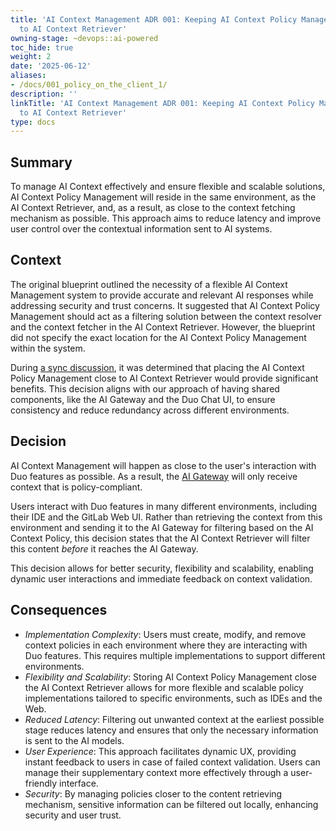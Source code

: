 ```yaml
---
title: 'AI Context Management ADR 001: Keeping AI Context Policy Management close
  to AI Context Retriever'
owning-stage: ~devops::ai-powered
toc_hide: true
weight: 2
date: '2025-06-12'
aliases:
- /docs/001_policy_on_the_client_1/
description: ''
linkTitle: 'AI Context Management ADR 001: Keeping AI Context Policy Management close
  to AI Context Retriever'
type: docs
---
```


## Summary

To manage AI Context effectively and ensure flexible and scalable solutions, AI Context Policy Management will reside in the
same environment, as the AI Context Retriever, and, as a result, as close to the context fetching mechanism as possible. This
approach aims to reduce latency and improve user control over the contextual information sent to AI systems.

## Context

The original blueprint outlined the necessity of a flexible AI Context Management system to provide accurate and relevant
AI responses while addressing security and trust concerns. It suggested that AI Context Policy Management should act as
a filtering solution between the context resolver and the context fetcher in the AI Context Retriever. However, the
blueprint did not specify the exact location for the AI Context Policy Management within the system.

During [a sync discussion](https://gitlab.com/gitlab-org/gitlab/-/merge_requests/155707#note_1978675445), it was determined
that placing the AI Context Policy Management close to AI Context Retriever would provide significant benefits. This decision
aligns with our approach of having shared components, like the AI Gateway and the Duo Chat UI, to ensure consistency and reduce
redundancy across different environments.

## Decision

AI Context Management will happen as close to the user's interaction with Duo features as possible. As a result, the [AI Gateway](https://gitlab.com/gitlab-org/modelops/applied-ml/code-suggestions/ai-assist) will only receive context that is policy-compliant.

Users interact with Duo features in many different environments, including their IDE and the GitLab Web UI. Rather than retrieving the context from this environment and sending it to the AI Gateway for filtering based on the AI Context Policy, this decision states that the AI Context Retriever will filter this content *before* it reaches the AI Gateway.

This decision allows for better security, flexibility and scalability, enabling dynamic user interactions and immediate feedback on context validation.

## Consequences

- *Implementation Complexity*: Users must create, modify, and remove context policies in each environment where they are
interacting with Duo features. This requires multiple implementations to support different environments.
- *Flexibility and Scalability*: Storing AI Context Policy Management close the AI Context Retriever allows for more flexible
and scalable policy implementations tailored to specific environments, such as IDEs and the Web.
- *Reduced Latency*: Filtering out unwanted context at the earliest possible stage reduces latency and ensures that only
the necessary information is sent to the AI models.
- *User Experience*: This approach facilitates dynamic UX, providing instant feedback to users in case of failed context
validation. Users can manage their supplementary context more effectively through a user-friendly interface.
- *Security*: By managing policies closer to the content retrieving mechanism, sensitive information can be filtered out
locally, enhancing security and user trust.
